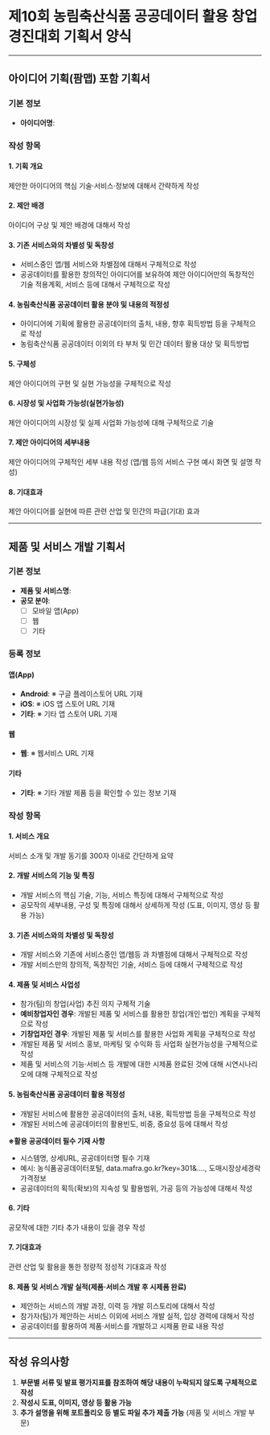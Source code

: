 # 제10회 농림축산식품 공공데이터 활용 창업경진대회 기획서 양식

---

## 아이디어 기획(팜맵) 포함 기획서

### 기본 정보
- **아이디어명**: 

### 작성 항목

#### 1. 기획 개요
제안한 아이디어의 핵심 기술·서비스·정보에 대해서 간략하게 작성

#### 2. 제안 배경
아이디어 구상 및 제안 배경에 대해서 작성

#### 3. 기존 서비스와의 차별성 및 독창성
- 서비스중인 앱/웹 서비스와 차별점에 대해서 구체적으로 작성
- 공공데이터를 활용한 창의적인 아이디어를 보유하여 제안 아이디어만의 독창적인 기술 적용계획, 서비스 등에 대해서 구체적으로 작성

#### 4. 농림축산식품 공공데이터 활용 분야 및 내용의 적정성
- 아이디어에 기획에 활용한 공공데이터의 출처, 내용, 향후 획득방법 등을 구체적으로 작성
- 농림축산식품 공공데이터 이외의 타 부처 및 민간 데이터 활용 대상 및 획득방법

#### 5. 구체성
제안 아이디어의 구현 및 실현 가능성을 구체적으로 작성

#### 6. 시장성 및 사업화 가능성(실현가능성)
제안 아이디어의 시장성 및 실제 사업화 가능성에 대해 구체적으로 기술

#### 7. 제안 아이디어의 세부내용
제안 아이디어의 구체적인 세부 내용 작성 (앱/웹 등의 서비스 구현 예시 화면 및 설명 작성)

#### 8. 기대효과
제안 아이디어를 실현에 따른 관련 산업 및 민간의 파급(기대) 효과

---

## 제품 및 서비스 개발 기획서

### 기본 정보
- **제품 및 서비스명**: 
- **공모 분야**: 
  - [ ] 모바일 앱(App)
  - [ ] 웹
  - [ ] 기타

### 등록 정보

#### 앱(App)
- **Android**: ※ 구글 플레이스토어 URL 기재
- **iOS**: ※ iOS 앱 스토어 URL 기재
- **기타**: ※ 기타 앱 스토어 URL 기재

#### 웹
- **웹**: ※ 웹서비스 URL 기재

#### 기타
- **기타**: ※ 기타 개발 제품 등을 확인할 수 있는 정보 기재

### 작성 항목

#### 1. 서비스 개요
서비스 소개 및 개발 동기를 300자 이내로 간단하게 요약

#### 2. 개발 서비스의 기능 및 특징
- 개발 서비스의 핵심 기술, 기능, 서비스 특징에 대해서 구체적으로 작성
- 공모작의 세부내용, 구성 및 특징에 대해서 상세하게 작성 (도표, 이미지, 영상 등 활용 가능)

#### 3. 기존 서비스와의 차별성 및 독창성
- 개발 서비스와 기존에 서비스중인 앱/웹등 과 차별점에 대해서 구체적으로 작성
- 개발 서비스만의 창의적, 독창적인 기술, 서비스 등에 대해서 구체적으로 작성

#### 4. 제품 및 서비스 사업성
- 참가(팀)의 창업(사업) 추진 의지 구체적 기술
- **예비창업자인 경우**: 개발된 제품 및 서비스를 활용한 창업(개인·법인) 계획을 구체적으로 작성
- **기창업자인 경우**: 개발된 제품 및 서비스를 활용한 사업화 계획을 구체적으로 작성
- 개발된 제품 및 서비스 홍보, 마케팅 및 수익화 등 사업화 실현가능성을 구체적으로 작성
- 제품 및 서비스의 기능·서비스 등 개발에 대한 시제품 완료된 것에 대해 시연시나리오에 대해 구체적으로 작성

#### 5. 농림축산식품 공공데이터 활용 적정성
- 개발된 서비스에 활용한 공공데이터의 출처, 내용, 획득방법 등을 구체적으로 작성
- 개발된 서비스에 공공데이터의 활용빈도, 비중, 중요성 등에 대해서 작성

**※활용 공공데이터 필수 기재 사항**
- 시스템명, 상세URL, 공공데이터명 필수 기재
- 예시: 농식품공공데이터포털, data.mafra.go.kr?key=301&...., 도매시장상세경락가격정보
- 공공데이터의 획득(확보)의 지속성 및 활용범위, 가공 등의 가능성에 대해서 작성

#### 6. 기타
공모작에 대한 기타 추가 내용이 있을 경우 작성

#### 7. 기대효과
관련 산업 및 활용을 통한 정량적 정성적 기대효과 작성

#### 8. 제품 및 서비스 개발 실적(제품·서비스 개발 후 시제품 완료)
- 제안하는 서비스의 개발 과정, 이력 등 개발 히스토리에 대해서 작성
- 참가자(팀)가 제안하는 서비스 이외에 서비스 개발 실적, 입상 경력에 대해서 작성
- 공공데이터를 활용하여 제품·서비스를 개발하고 시제품 완료 내용 작성

---

## 작성 유의사항

1. **부문별 서류 및 발표 평가지표를 참조하여 해당 내용이 누락되지 않도록 구체적으로 작성**
2. **작성시 도표, 이미지, 영상 등 활용 가능**
3. **추가 설명을 위해 포트폴리오 등 별도 파일 추가 제출 가능** (제품 및 서비스 개발 부문)